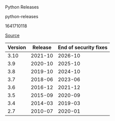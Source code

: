 Python Releases

python-releases

1641710118

[Source](https://endoflife.date/python)

| Version | Release | End of security fixes |
|---------|---------|-----------------------|
| 3.10    | 2021-10 | 2026-10               |
| 3.9     | 2020-10 | 2025-10               |
| 3.8     | 2019-10 | 2024-10               |
| 3.7     | 2018-06 | 2023-06               |
| 3.6     | 2016-12 | 2021-12               |
| 3.5     | 2015-09 | 2020-09               |
| 3.4     | 2014-03 | 2019-03               |
| 2.7     | 2010-07 | 2020-01               |
